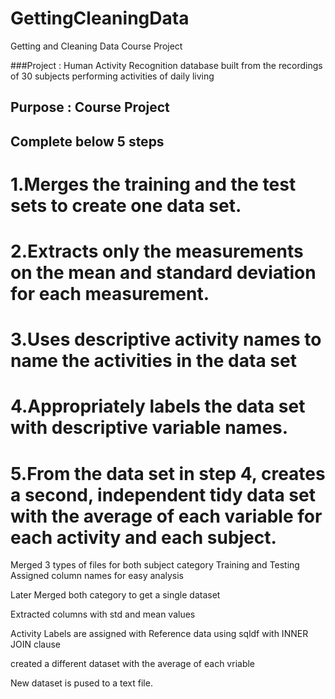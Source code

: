 # GettingCleaningData
Getting and Cleaning Data Course Project

###Project    : Human Activity Recognition database built from the recordings of 30 subjects performing activities of daily living
## Purpose    : Course Project
## Complete below 5 steps
 # 1.Merges the training and the test sets to create one data set.
 # 2.Extracts only the measurements on the mean and standard deviation for each measurement.
 # 3.Uses descriptive activity names to name the activities in the data set
 # 4.Appropriately labels the data set with descriptive variable names.
 # 5.From the data set in step 4, creates a second, independent tidy data set with the average of each variable for each activity and each subject.

Merged 3 types of files for both subject category Training and Testing
Assigned column names for easy analysis

Later Merged both category to get a single dataset

Extracted columns with std and mean values

Activity Labels are assigned with Reference data using sqldf with INNER JOIN clause

created a different dataset with the average of each vriable

New dataset is pused to a text file.


